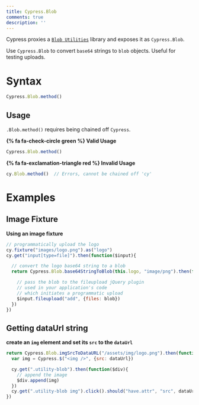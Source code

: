 ```yaml
---
title: Cypress.Blob
comments: true
description: ''
---
```


Cypress proxies a [`Blob Utilities`](https://github.com/nolanlawson/blob-util) library and exposes it as `Cypress.Blob`.

Use `Cypress.Blob` to convert `base64` strings to `blob` objects. Useful for testing uploads.

# Syntax

```javascript
Cypress.Blob.method()
```

## Usage

`.Blob.method()` requires being chained off `Cypress`.

**{% fa fa-check-circle green %} Valid Usage**

```javascript
Cypress.Blob.method()
```

**{% fa fa-exclamation-triangle red %} Invalid Usage**

```javascript
cy.Blob.method()  // Errors, cannot be chained off 'cy'
```

# Examples

## Image Fixture

**Using an image fixture**

```javascript
// programmatically upload the logo
cy.fixture("images/logo.png").as("logo")
cy.get("input[type=file]").then(function($input){

  // convert the logo base64 string to a blob
  return Cypress.Blob.base64StringToBlob(this.logo, "image/png").then(function(blob){

    // pass the blob to the fileupload jQuery plugin
    // used in your application's code
    // which initiates a programmatic upload
    $input.fileupload("add", {files: blob})
  })
})
```

## Getting dataUrl string

**create an `img` element and set its `src` to the `dataUrl`**

```javascript
return Cypress.Blob.imgSrcToDataURL("/assets/img/logo.png").then(function(dataUrl){
  var img = Cypress.$("<img />", {src: dataUrl})

  cy.get(".utility-blob").then(function($div){
    // append the image
    $div.append(img)
  })
  cy.get(".utility-blob img").click().should("have.attr", "src", dataUrl)
})
```
